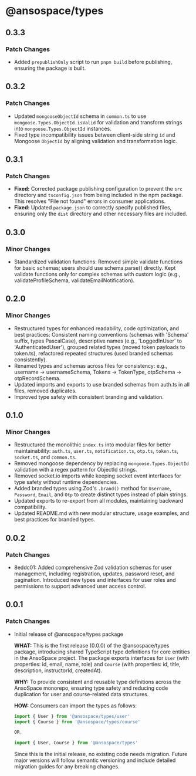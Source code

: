 # @ansospace/types

## 0.3.3

### Patch Changes

- Added `prepublishOnly` script to run `pnpm build` before publishing, ensuring the package is built.

## 0.3.2

### Patch Changes

- Updated `mongooseObjectId` schema in `common.ts` to use `mongoose.Types.ObjectId.isValid` for validation and transform strings into `mongoose.Types.ObjectId` instances.
- Fixed type incompatibility issues between client-side string `id` and Mongoose `ObjectId` by aligning validation and transformation logic.

## 0.3.1

### Patch Changes

- **Fixed:** Corrected package publishing configuration to prevent the `src` directory and `tsconfig.json` from being included in the npm package. This resolves "File not found" errors in consumer applications.
- **Fixed:** Updated `package.json` to correctly specify published files, ensuring only the `dist` directory and other necessary files are included.

## 0.3.0

### Minor Changes

- Standardized validation functions: Removed simple validate functions for basic schemas; users should use schema.parse() directly. Kept validate functions only for complex schemas with custom logic (e.g., validateProfileSchema, validateEmailNotification).

## 0.2.0

### Minor Changes

- Restructured types for enhanced readability, code optimization, and best practices: Consistent naming conventions (schemas with 'Schema' suffix, types PascalCase), descriptive names (e.g., 'LoggedInUser' to 'AuthenticatedUser'), grouped related types (moved token payloads to token.ts), refactored repeated structures (used branded schemas consistently).
- Renamed types and schemas across files for consistency: e.g., username -> usernameSchema, Tokens -> TokenType, otpSchema -> otpRecordSchema.
- Updated imports and exports to use branded schemas from auth.ts in all files, removed duplicates.
- Improved type safety with consistent branding and validation.

## 0.1.0

### Minor Changes

- Restructured the monolithic `index.ts` into modular files for better maintainability: `auth.ts`, `user.ts`, `notification.ts`, `otp.ts`, `token.ts`, `socket.ts`, and `common.ts`.
- Removed mongoose dependency by replacing `mongoose.Types.ObjectId` validation with a regex pattern for ObjectId strings.
- Removed socket.io imports while keeping socket event interfaces for type safety without runtime dependencies.
- Added branded types using Zod's `.brand()` method for `Username`, `Password`, `Email`, and `Otp` to create distinct types instead of plain strings.
- Updated exports to re-export from all modules, maintaining backward compatibility.
- Updated README.md with new modular structure, usage examples, and best practices for branded types.

## 0.0.2

### Patch Changes

- 8eddc01: Added comprehensive Zod validation schemas for user management, including registration, updates, password reset, and pagination. Introduced new types and interfaces for user roles and permissions to support advanced user access control.

## 0.0.1

### Patch Changes

- Initial release of @ansospace/types package

  **WHAT:** This is the first release (0.0.0) of the @ansospace/types package, introducing shared TypeScript type definitions for core entities in the AnsoSpace project. The package exports interfaces for `User` (with properties: id, email, name, role) and `Course` (with properties: id, title, description, instructorId, createdAt).

  **WHY:** To provide consistent and reusable type definitions across the AnsoSpace monorepo, ensuring type safety and reducing code duplication for user and course-related data structures.

  **HOW:** Consumers can import the types as follows:

  ```typescript
  import { User } from '@ansospace/types/user'
  import { Course } from '@ansospace/types/course'

  OR,

  import { User, Course } from '@ansospace/types'
  ```

  Since this is the initial release, no existing code needs migration. Future major versions will follow semantic versioning and include detailed migration guides for any breaking changes.
